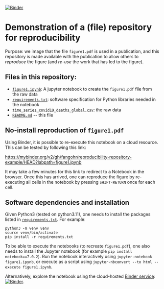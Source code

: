 [![Binder](https://mybinder.org/badge_logo.svg)](https://mybinder.org/v2/gh/fangohr/reproducibility-repository-example/HEAD)

# Demonstration of a (file) repository for reproducibility

Purpose: we image that the file `figure1.pdf` is used in a publication, and this repository is made available
with the publication to allow others to *reproduce* the figure (and *re-use* the work that has led to the figure).

## Files in this repository:

- [`figure1.ipynb`](figure1.ipynb): A jupyter notebook to create the `figure1.pdf` file from the raw data
- [`requirements.txt`](requirements.txt): software specification for Python libraries needed in the notebook
- [`time_series_covid19_deaths_global.csv`](time_series_covid19_deaths_global.csv): the raw data
- [`README.md`](README.md) -- this file

## No-install reproduction of `figure1.pdf`

Using Binder, it is possible to re-execute this notebook on a cloud resource. This can be tested by following this link:

https://mybinder.org/v2/gh/fangohr/reproducibility-repository-example/HEAD?labpath=figure1.ipynb

It may take a few minutes for this link to redirect to a Notebook in the browser. Once this has arrived, one can reproduce
the figure by re-executing all cells in the notebook by pressing `SHIFT-RETURN` once for each cell.

## Software dependencies and installation

Given Python3 (tested on python3.11), one needs to install the packages listed in [`requirements.txt`](requirements.txt). For example:

```console
python3 -m venv venv
source venv/bin/activate
pip install -r requirements.txt
```
To be able to execute the notebooks (to recreate `figure1.pdf`), one also needs to install 
the Jupyter notebook (for example `pip install notebook==7.0.2`). Run the notebook interactively 
using `jupyter-notebook figure1.ipynb`, or execute as a script using 
`jupyter-nbconvert --to html --execute figure1.ipynb`.

Alternatively, explore the notebook using the cloud-hosted [Binder service](https://mybinder.org/v2/gh/fangohr/reproducibility-repository-example/HEAD): [![Binder](https://mybinder.org/badge_logo.svg)](https://mybinder.org/v2/gh/fangohr/reproducibility-repository-example/HEAD).
